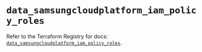 # `data_samsungcloudplatform_iam_policy_roles`

Refer to the Terraform Registry for docs: [`data_samsungcloudplatform_iam_policy_roles`](https://registry.terraform.io/providers/samsungsdscloud/samsungcloudplatform/3.13.0/docs/data-sources/iam_policy_roles).
